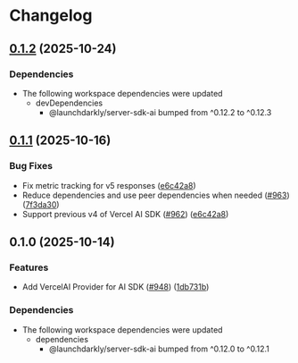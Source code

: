 # Changelog

## [0.1.2](https://github.com/launchdarkly/js-core/compare/server-sdk-ai-vercel-v0.1.1...server-sdk-ai-vercel-v0.1.2) (2025-10-24)


### Dependencies

* The following workspace dependencies were updated
  * devDependencies
    * @launchdarkly/server-sdk-ai bumped from ^0.12.2 to ^0.12.3

## [0.1.1](https://github.com/launchdarkly/js-core/compare/server-sdk-ai-vercel-v0.1.0...server-sdk-ai-vercel-v0.1.1) (2025-10-16)


### Bug Fixes

* Fix metric tracking for v5 responses ([e6c42a8](https://github.com/launchdarkly/js-core/commit/e6c42a866ceb678b5be7da8e097bff71368d2e05))
* Reduce dependencies and use peer dependencies when needed ([#963](https://github.com/launchdarkly/js-core/issues/963)) ([7f3da30](https://github.com/launchdarkly/js-core/commit/7f3da3071ac175451a0c39bfb9717170e516997f))
* Support previous v4 of Vercel AI SDK ([#962](https://github.com/launchdarkly/js-core/issues/962)) ([e6c42a8](https://github.com/launchdarkly/js-core/commit/e6c42a866ceb678b5be7da8e097bff71368d2e05))

## 0.1.0 (2025-10-14)


### Features

* Add VercelAI Provider for AI SDK ([#948](https://github.com/launchdarkly/js-core/issues/948)) ([1db731b](https://github.com/launchdarkly/js-core/commit/1db731b98ca2b9d641ffe8cb30c3f50b3979b54c))


### Dependencies

* The following workspace dependencies were updated
  * dependencies
    * @launchdarkly/server-sdk-ai bumped from ^0.12.0 to ^0.12.1
